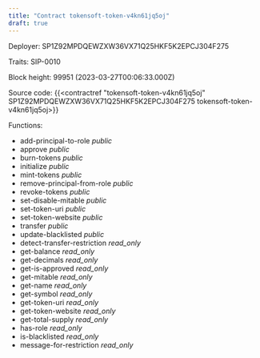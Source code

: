 ```yaml
---
title: "Contract tokensoft-token-v4kn61jq5oj"
draft: true
---
```

Deployer: SP1Z92MPDQEWZXW36VX71Q25HKF5K2EPCJ304F275

Traits:
 SIP-0010



Block height: 99951 (2023-03-27T00:06:33.000Z)

Source code: {{<contractref "tokensoft-token-v4kn61jq5oj" SP1Z92MPDQEWZXW36VX71Q25HKF5K2EPCJ304F275 tokensoft-token-v4kn61jq5oj>}}

Functions:

* add-principal-to-role _public_
* approve _public_
* burn-tokens _public_
* initialize _public_
* mint-tokens _public_
* remove-principal-from-role _public_
* revoke-tokens _public_
* set-disable-mitable _public_
* set-token-uri _public_
* set-token-website _public_
* transfer _public_
* update-blacklisted _public_
* detect-transfer-restriction _read_only_
* get-balance _read_only_
* get-decimals _read_only_
* get-is-approved _read_only_
* get-mitable _read_only_
* get-name _read_only_
* get-symbol _read_only_
* get-token-uri _read_only_
* get-token-website _read_only_
* get-total-supply _read_only_
* has-role _read_only_
* is-blacklisted _read_only_
* message-for-restriction _read_only_
